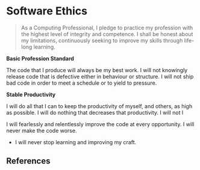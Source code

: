 
# Software Ethics

> As a Computing Professional, I pledge to practice my profession with the highest level of integrity and competence.
> I shall be honest about my limitations, continuously seeking to improve my skills through life-long learning.

 **Basic Profession Standard**
 
 The code that I produce will always be my best work. I will not knowingly release code that is defective either in behaviour or structure. I will not ship bad code in order to meet a schedule or to yield to pressure. 

**Stable Productivity**

I will do all that I can to keep the productivity of myself, and others, as high as possible. I will do nothing that decreases that productivity. I will not l

I will fearlessly and relentlessly improve the code at every opportunity. I will never make the code worse.

 - I will never stop learning and improving my craft.

## References 


<!--stackedit_data:
eyJoaXN0b3J5IjpbMTU1MDAyNDM5MSwtMjA0NTU1Mzg5OF19
-->
